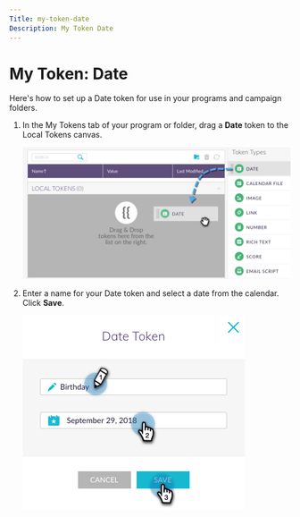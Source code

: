```yaml
---
Title: my-token-date
Description: My Token Date
---
```


# My Token: Date

Here's how to set up a Date token for use in your programs and campaign folders.

1. In the My Tokens tab of your program or folder, drag a **Date** token to the Local Tokens canvas.

   ![Image One](/help/sky/assets/my-tokens/my-token-date/my-token-date-1.jpg)

1. Enter a name for your Date token and select a date from the calendar. Click **Save**.

   ![Image Two](/help/sky/assets/my-tokens/my-token-date/my-token-date-2.jpg)